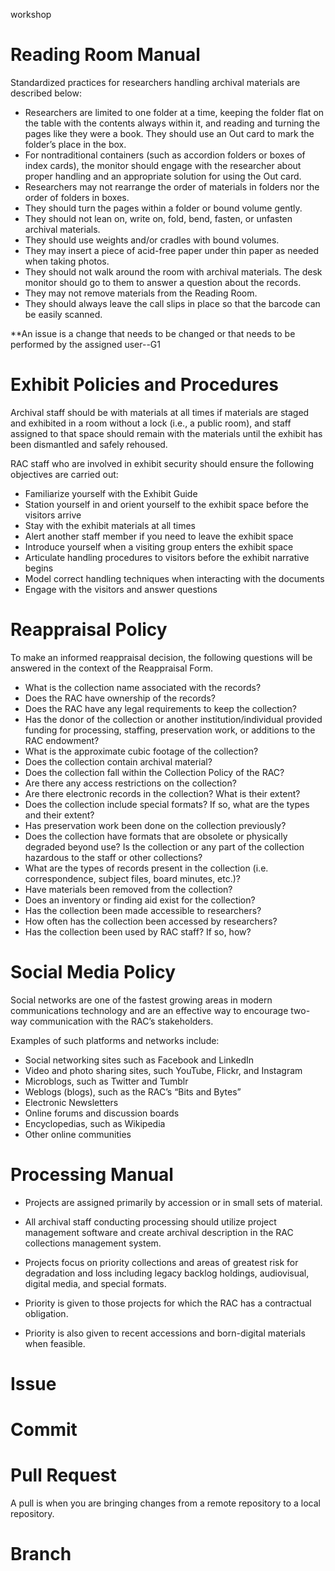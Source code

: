 
workshop

# Reading Room Manual

Standardized practices for researchers handling archival materials are described below:

* Researchers are limited to one folder at a time, keeping the folder flat on the table with the contents always within it, and reading and turning the pages like they were a book. They should use an Out card to mark the folder’s place in the box.
* For nontraditional containers (such as accordion folders or boxes of index cards), the monitor should engage with the researcher about proper handling and an appropriate solution for using the Out card.
* Researchers may not rearrange the order of materials in folders nor the order of folders in boxes.
* They should turn the pages within a folder or bound volume gently.
* They should not lean on, write on, fold, bend, fasten, or unfasten archival materials.
* They should use weights and/or cradles with bound volumes.
* They may insert a piece of acid-free paper under thin paper as needed when taking photos.
* They should not walk around the room with archival materials. The desk monitor should go to them to answer a question about the records.
* They may not remove materials from the Reading Room.
* They should always leave the call slips in place so that the barcode can be easily scanned.

**An issue is a change that needs to be changed or that needs to be performed by the assigned user--G1

# Exhibit Policies and Procedures

Archival staff should be with materials at all times if materials are staged and exhibited in a room without a lock (i.e., a public room), and staff assigned to that space should remain with the materials until the exhibit has been dismantled and safely rehoused.

RAC staff who are involved in exhibit security should ensure the following objectives are carried out:

* Familiarize yourself with the Exhibit Guide
* Station yourself in and orient yourself to the exhibit space before the visitors arrive
* Stay with the exhibit materials at all times
* Alert another staff member if you need to leave the exhibit space
* Introduce yourself when a visiting group enters the exhibit space
* Articulate handling procedures to visitors before the exhibit narrative begins
* Model correct handling techniques when interacting with the documents
* Engage with the visitors and answer questions

# Reappraisal Policy

To make an informed reappraisal decision, the following questions will be answered in the context of the Reappraisal Form.
-   What is the collection name associated with the records?
-   Does the RAC have ownership of the records?
-   Does the RAC have any legal requirements to keep the collection?
-   Has the donor of the collection or another institution/individual
    provided funding for processing, staffing, preservation work, or
    additions to the RAC endowment?
-   What is the approximate cubic footage of the collection?
-   Does the collection contain archival material?
-   Does the collection fall within the Collection Policy of the RAC?
-   Are there any access restrictions on the collection?
-   Are there electronic records in the collection? What is their
    extent?
-   Does the collection include special formats? If so, what are the
    types and their extent?
-   Has preservation work been done on the collection previously?
-   Does the collection have formats that are obsolete or physically
    degraded beyond use? Is the collection or any part of the collection
    hazardous to the staff or other collections?
-   What are the types of records present in the collection (i.e.
    correspondence, subject files, board minutes, etc.)?
-   Have materials been removed from the collection?
-   Does an inventory or finding aid exist for the collection?
-   Has the collection been made accessible to researchers?
-   How often has the collection been accessed by researchers?
-   Has the collection been used by RAC staff? If so, how?

# Social Media Policy

Social networks are one of the fastest growing areas in modern communications technology and are an effective way to encourage two-way communication with the RAC’s stakeholders.

Examples of such platforms and networks include:
- Social networking sites such as Facebook and LinkedIn
- Video and photo sharing sites, such YouTube, Flickr, and Instagram
- Microblogs, such as Twitter and Tumblr
- Weblogs (blogs), such as the RAC’s “Bits and Bytes”
- Electronic Newsletters
- Online forums and discussion boards
- Encyclopedias, such as Wikipedia
- Other online communities


# Processing Manual


- Projects are assigned primarily by accession or in small sets of
    material.

- All archival staff conducting processing should utilize project
    management software and create archival description in the RAC
    collections management system.

- Projects focus on priority collections and areas of greatest risk
    for degradation and loss including legacy backlog holdings,
    audiovisual, digital media, and special formats.

- Priority is given to those projects for which the RAC has a
    contractual obligation.

- Priority is also given to recent accessions and born-digital
    materials when feasible.

# Issue

# Commit

# Pull Request

A pull is when you are bringing changes from a remote repository to a local repository.  

# Branch

